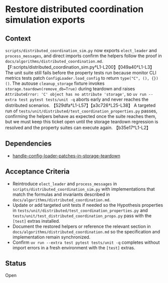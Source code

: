 # Restore distributed coordination simulation exports

## Context
`scripts/distributed_coordination_sim.py` now exports `elect_leader` and
`process_messages`, and direct imports confirm the helpers follow the proof in
`docs/algorithms/distributed_coordination.md`.
【F:scripts/distributed_coordination_sim.py†L1-L200】【049a40†L1-L3】 The unit
suite still fails before the property tests run because monitor CLI metrics
tests patch `ConfigLoader.load_config` to return `type("C", (), {})()`. The
autouse `cleanup_storage` fixture invokes `storage.teardown(remove_db=True)`
during teardown and raises `AttributeError: 'C' object has no attribute
'storage'`, so `uv run --extra test pytest tests/unit -q` aborts early and never
reaches the distributed scenarios. 【529dfa†L1-L57】【a3c726†L25-L38】 A targeted
run of `tests/unit/distributed/test_coordination_properties.py` passes,
confirming the helpers behave as expected once the suite reaches them, but we
must keep this ticket open until the storage teardown regression is resolved
and the property suites can execute again. 【b35e17†L1-L2】

## Dependencies
- [handle-config-loader-patches-in-storage-teardown](
  handle-config-loader-patches-in-storage-teardown.md)

## Acceptance Criteria
- Reintroduce `elect_leader` and `process_messages` in
  `scripts/distributed_coordination_sim.py` with implementations that match
  the formulas and invariants described in
  `docs/algorithms/distributed_coordination.md`.
- Update or add targeted unit tests if needed so the Hypothesis properties in
  `tests/unit/distributed/test_coordination_properties.py` and
  `tests/unit/test_distributed_coordination_props.py` pass with the `[test]`
  extras installed.
- Document the restored helpers or reference the relevant section in
  `docs/algorithms/distributed_coordination.md` so the specification and
  implementation remain synchronized.
- Confirm `uv run --extra test pytest tests/unit -q` completes without
  import errors in a fresh environment with the `[test]` extras.

## Status
Open
